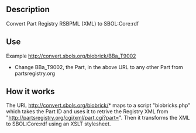 Description
-----------
Convert Part Registry RSBPML (XML) to SBOL:Core:rdf

Use
-----------
Example
http://convert.sbols.org/biobrick/BBa_T9002
* Change BBa_T9002, the Part, in the above URL to any other Part from partsregistry.org 

How it works
-----------
The URL http://convert.sbols.org/biobrick/* maps to a script "biobricks.php" which takes the Part ID and uses it to retrive the Registry XML from "http://partsregistry.org/cgi/xml/part.cgi?part=".
Then it transforms the XML to SBOL:Core:rdf using an XSLT stylesheet. 



